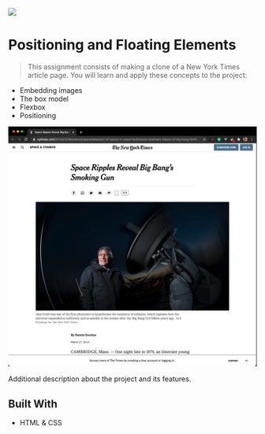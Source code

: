![](https://img.shields.io/badge/Microverse-blueviolet)

# Positioning and Floating Elements

> This assignment consists of making a clone of a New York Times article page. You will learn and apply these concepts to the project:

* Embedding images
* The box model
* Flexbox
* Positioning

![screenshot](./app_screenshot.png)

Additional description about the project and its features.

## Built With

* HTML & CSS

<!-- ## Live Demo

[Live Demo Link](https://livedemo.com)

## Getting Started

**This is an example of how you may give instructions on setting up your project locally.**
**Modify this file to match your project, remove sections that don't apply. For example: delete the testing section if the currect project doesn't require testing.**

To get a local copy up and running follow these simple example steps.

### Prerequisites

### Setup

### Install

### Usage

### Run tests

### Deployment

## Authors

👤 **Author1**

- GitHub: [@githubhandle](https://github.com/githubhandle)
- Twitter: [@twitterhandle](https://twitter.com/twitterhandle)
- LinkedIn: [LinkedIn](https://linkedin.com/linkedinhandle)

👤 **Author2**

- GitHub: [@githubhandle](https://github.com/githubhandle)
- Twitter: [@twitterhandle](https://twitter.com/twitterhandle)
- LinkedIn: [LinkedIn](https://linkedin.com/linkedinhandle)

## 🤝 Contributing

Contributions, issues, and feature requests are welcome!

Feel free to check the [issues page](issues/).

## Show your support

Give a ⭐️ if you like this project!

## Acknowledgments

- Hat tip to anyone whose code was used
- Inspiration
- etc

## 📝 License

This project is [MIT](lic.url) licensed. -->
